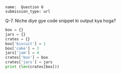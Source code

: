 ```ngMeta
name:  Question 6
submission_type: url
```

Q-7. Niche diye gye code snippet ki output kya hoga?

```python
box = {}
jars = {}
crates = {}
box['biscuit'] = 1
box['cake'] = 3
jars['jam'] = 4
crates['box'] = box
crates['jars'] = jars
print (len(crates[box]))
 ```
